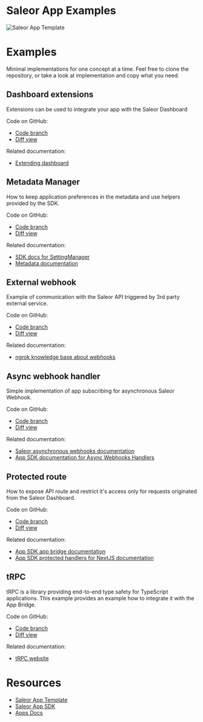 # Saleor App Examples

![Saleor App Template](https://user-images.githubusercontent.com/249912/71523206-4e45f800-28c8-11ea-84ba-345a9bfc998a.png)

# Examples

Minimal implementations for one concept at a time. Feel free to clone the repository, or take a look at implementation and copy what you need.

## Dashboard extensions
Extensions can be used to integrate your app with the Saleor Dashboard

Code on GitHub:
- [Code branch](https://github.com/saleor/saleor-app-template/tree/examples-app-extensions)
- [Diff view](https://github.com/saleor/saleor-app-template/compare/main...examples-app-extensions)

Related documentation:
- [Extending dashboard](https://docs.saleor.io/docs/3.x/developer/extending/apps/extending-dashboard-with-apps)

## Metadata Manager
How to keep application preferences in the metadata and use helpers provided by the SDK.

Code on GitHub:
- [Code branch](https://github.com/saleor/saleor-app-template/tree/examples-metadata-manager)
- [Diff view](https://github.com/saleor/saleor-app-template/compare/main...examples-metadata-manager)

Related documentation:
- [SDK docs for SettingManager](https://github.com/saleor/saleor-app-sdk/blob/main/docs/settings-manager.md)
- [Metadata documentation](https://docs.saleor.io/docs/3.x/developer/metadata)

## External webhook
Example of communication with the Saleor API triggered by 3rd party external service.

Code on GitHub:
- [Code branch](https://github.com/saleor/saleor-app-template/tree/examples-external-webhook)
- [Diff view](https://github.com/saleor/saleor-app-template/compare/main...examples-external-webhook)

Related documentation:
- [ngrok knowledge base about webhooks](https://webhooks.fyi/)

## Async webhook handler
Simple implementation of app subscribing for asynchronous Saleor Webhook.

Code on GitHub:
- [Code branch](https://github.com/saleor/saleor-app-template/tree/example-async-webhook-handler)
- [Diff view](https://github.com/saleor/saleor-app-template/compare/main...example-async-webhook-handler)

Related documentation:
- [Saleor asynchronous webhooks documentation](https://docs.saleor.io/docs/3.x/developer/extending/apps/asynchronous-webhooks)
- [App SDK documentation for Async Webhooks Handlers](https://github.com/saleor/saleor-app-sdk/blob/main/docs/saleor-async-webhook.md)


## Protected route
How to expose API route and restrict it's access only for requests originated from the Saleor Dashboard.

Code on GitHub:
- [Code branch](https://github.com/saleor/saleor-app-template/tree/examples-protected-route)
- [Diff view](https://github.com/saleor/saleor-app-template/compare/main...examples-protected-route)

Related documentation:
- [App SDK app bridge documentation](https://github.com/saleor/saleor-app-sdk/blob/main/docs/app-bridge.md)
- [App SDK protected handlers for NextJS documentation](https://github.com/saleor/saleor-app-sdk/blob/main/docs/protected-handlers.md)

## tRPC
tRPC is a library providing end-to-end type safety for TypeScript applications. This example provides an example how to integrate it with the App Bridge.

Code on GitHub:
- [Code branch](https://github.com/saleor/saleor-app-template/tree/examples-trpc)
- [Diff view](https://github.com/saleor/saleor-app-template/compare/main...examples-trpc)

Related documentation:
- [tRPC website](https://trpc.io/)

# Resources

- [Saleor App Template](https://github.com/saleor/saleor-app-template)
- [Saleor App SDK](https://github.com/saleor/saleor-app-sdk)
- [Apps Docs](https://docs.saleor.io/docs/3.x/developer/extending/apps/key-concepts)
